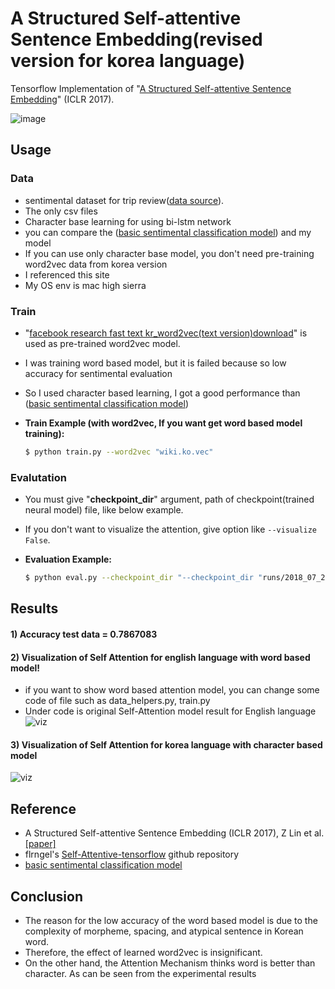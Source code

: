# A Structured Self-attentive Sentence Embedding(revised version for korea language)

Tensorflow Implementation of "[A Structured Self-attentive Sentence Embedding](https://arxiv.org/abs/1703.03130)" (ICLR 2017).

![image](https://user-images.githubusercontent.com/15166794/41864478-21cbf7c8-78e5-11e8-94d2-5aa035a65c8b.png)


## Usage

### Data
* sentimental dataset for trip review([data source](http://air.changwon.ac.kr/)).
* The only csv files
* Character base learning for using bi-lstm network 
* you can compare the ([basic sentimental classification model](https://github.com/hugman/deep_learning/tree/master/course/nlp/applications/sentiment_analysis)) and my model
* If you can use only character base model, you don't need pre-training word2vec data from korea version 
* I referenced this site
* My OS env is mac high sierra

### Train
* "[facebook research fast text kr_word2vec(text version)download](https://github.com/facebookresearch/fastText/blob/master/pretrained-vectors.md)" is used as pre-trained word2vec model.
* I was training word based model, but it is failed because so low accuracy for sentimental evaluation 
* So I used character based learning, I got a good performance than ([basic sentimental classification model](https://github.com/hugman/deep_learning/tree/master/course/nlp/applications/sentiment_analysis))
	

* **Train Example (with word2vec, If you want get word based model training):**
    ```bash
	$ python train.py --word2vec "wiki.ko.vec"
	```

### Evalutation
* You must give "**checkpoint_dir**" argument, path of checkpoint(trained neural model) file, like below example.
* If you don't want to visualize the attention, give option like `--visualize False`.

* **Evaluation Example:**
	```bash
	$ python eval.py --checkpoint_dir "--checkpoint_dir "runs/2018_07_25_18_24_59/checkpoints/"
	```


## Results
#### 1) Accuracy test data = 0.7867083
#### 2) Visualization of Self Attention for english language with word based model!
* if you want to show word based attention model, you can change some code of file such as data_helpers.py, train.py
* Under code is original Self-Attention model result for English language 
![viz](https://user-images.githubusercontent.com/15166794/41875853-1dea6f28-7907-11e8-94e9-398e2699aca5.png)

#### 3) Visualization of Self Attention for korea language with character based model 
![viz](https://github.com/koliaok/ko_self_attention_character_base/blob/master/self-attention_ko_experiment/character_result.png)



## Reference
* A Structured Self-attentive Sentence Embedding (ICLR 2017), Z Lin et al. [[paper]](https://arxiv.org/abs/1703.03130)
* flrngel's [Self-Attentive-tensorflow](https://github.com/roomylee/self-attention-tf) github repository
* [basic sentimental classification model](https://github.com/hugman/deep_learning/tree/master/course/nlp/applications/sentiment_analysis)

## Conclusion
* The reason for the low accuracy of the word based model is due to the complexity of morpheme, spacing, and atypical sentence in Korean word.
* Therefore, the effect of learned word2vec is insignificant.
* On the other hand, the Attention Mechanism thinks word is better than character. As can be seen from the experimental results
